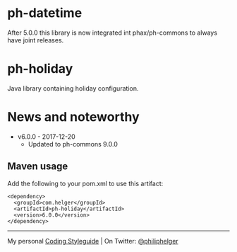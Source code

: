 # ph-datetime

After 5.0.0 this library is now integrated int phax/ph-commons to always have joint releases. 

# ph-holiday
Java library containing holiday configuration.

# News and noteworthy
* v6.0.0 - 2017-12-20
  * Updated to ph-commons 9.0.0

## Maven usage
Add the following to your pom.xml to use this artifact:
```
<dependency>
  <groupId>com.helger</groupId>
  <artifactId>ph-holiday</artifactId>
  <version>6.0.0</version>
</dependency>
```

---

My personal [Coding Styleguide](https://github.com/phax/meta/blob/master/CodeingStyleguide.md) |
On Twitter: <a href="https://twitter.com/philiphelger">@philiphelger</a>
